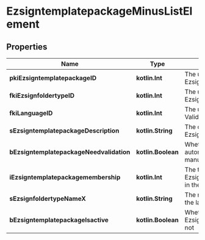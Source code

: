 
# EzsigntemplatepackageMinusListElement

## Properties
Name | Type | Description | Notes
------------ | ------------- | ------------- | -------------
**pkiEzsigntemplatepackageID** | **kotlin.Int** | The unique ID of the Ezsigntemplatepackage | 
**fkiEzsignfoldertypeID** | **kotlin.Int** | The unique ID of the Ezsignfoldertype. | 
**fkiLanguageID** | **kotlin.Int** | The unique ID of the Language.  Valid values:  |Value|Description| |-|-| |1|French| |2|English| | 
**sEzsigntemplatepackageDescription** | **kotlin.String** | The description of the Ezsigntemplatepackage | 
**bEzsigntemplatepackageNeedvalidation** | **kotlin.Boolean** | Whether the Ezsignbulksend was automatically modified and needs a manual validation | 
**iEzsigntemplatepackagemembership** | **kotlin.Int** | The total number of Ezsigntemplatepackagemembership in the Ezsigntemplatepackage | 
**sEzsignfoldertypeNameX** | **kotlin.String** | The name of the Ezsignfoldertype in the language of the requester | 
**bEzsigntemplatepackageIsactive** | **kotlin.Boolean** | Whether the Ezsigntemplatepackage is active or not | 



